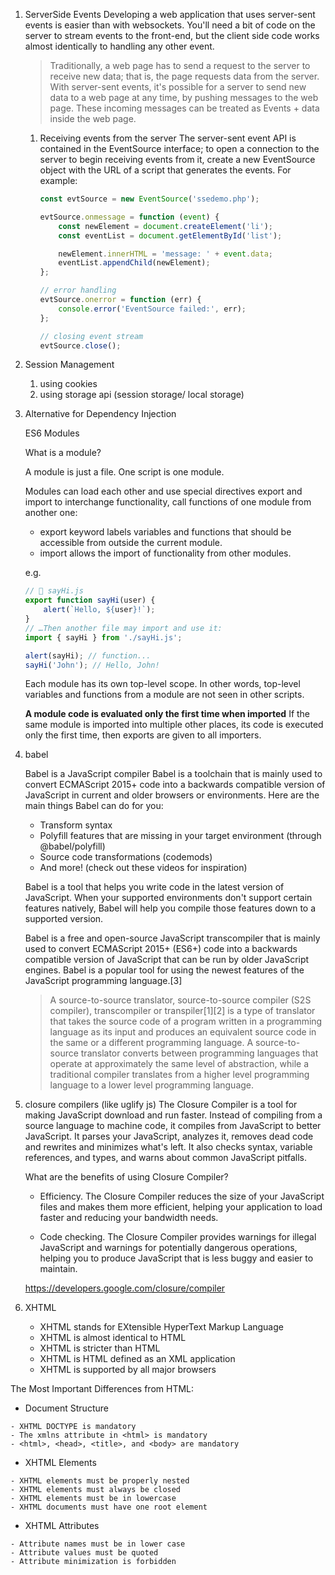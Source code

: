 1.  ServerSide Events
    Developing a web application that uses server-sent events is easier than with websockets. You'll need a bit of code on the server to stream events to the front-end, but the client side code works almost identically to handling any other event.

    > Traditionally, a web page has to send a request to the server to receive new data; that is, the page requests data from the server. With server-sent events, it's possible for a server to send new data to a web page at any time, by pushing messages to the web page. These incoming messages can be treated as Events + data inside the web page.

    1.  Receiving events from the server
        The server-sent event API is contained in the EventSource interface; to open a connection to the server to begin receiving events from it, create a new EventSource object with the URL of a script that generates the events. For example:

        ```typescript
        const evtSource = new EventSource('ssedemo.php');

        evtSource.onmessage = function (event) {
            const newElement = document.createElement('li');
            const eventList = document.getElementById('list');

            newElement.innerHTML = 'message: ' + event.data;
            eventList.appendChild(newElement);
        };

        // error handling
        evtSource.onerror = function (err) {
            console.error('EventSource failed:', err);
        };

        // closing event stream
        evtSource.close();
        ```

2.  Session Management

    1. using cookies
    2. using storage api (session storage/ local storage)

3.  Alternative for Dependency Injection

    ES6 Modules

    What is a module?

    A module is just a file. One script is one module.

    Modules can load each other and use special directives export and import to interchange functionality, call functions of one module from another one:

    -   export keyword labels variables and functions that should be accessible from outside the current module.
    -   import allows the import of functionality from other modules.

    e.g.

    ```typescript
    // 📁 sayHi.js
    export function sayHi(user) {
        alert(`Hello, ${user}!`);
    }
    // …Then another file may import and use it:
    import { sayHi } from './sayHi.js';

    alert(sayHi); // function...
    sayHi('John'); // Hello, John!
    ```

    Each module has its own top-level scope. In other words, top-level variables and functions from a module are not seen in other scripts.

    **A module code is evaluated only the first time when imported**
    If the same module is imported into multiple other places, its code is executed only the first time, then exports are given to all importers.

4.  babel

    Babel is a JavaScript compiler
    Babel is a toolchain that is mainly used to convert ECMAScript 2015+ code into a backwards compatible version of JavaScript in current and older browsers or environments. Here are the main things Babel can do for you:

    -   Transform syntax
    -   Polyfill features that are missing in your target environment (through @babel/polyfill)
    -   Source code transformations (codemods)
    -   And more! (check out these videos for inspiration)

    Babel is a tool that helps you write code in the latest version of JavaScript. When your supported environments don't support certain features natively, Babel will help you compile those features down to a supported version.

    Babel is a free and open-source JavaScript transcompiler that is mainly used to convert ECMAScript 2015+ (ES6+) code into a backwards compatible version of JavaScript that can be run by older JavaScript engines. Babel is a popular tool for using the newest features of the JavaScript programming language.[3]

    > A source-to-source translator, source-to-source compiler (S2S compiler), transcompiler or transpiler[1][2] is a type of translator that takes the source code of a program written in a programming language as its input and produces an equivalent source code in the same or a different programming language. A source-to-source translator converts between programming languages that operate at approximately the same level of abstraction, while a traditional compiler translates from a higher level programming language to a lower level programming language.

5.  closure compilers (like uglify js)
    The Closure Compiler is a tool for making JavaScript download and run faster. Instead of compiling from a source language to machine code, it compiles from JavaScript to better JavaScript. It parses your JavaScript, analyzes it, removes dead code and rewrites and minimizes what's left. It also checks syntax, variable references, and types, and warns about common JavaScript pitfalls.

    What are the benefits of using Closure Compiler?

    -   Efficiency. The Closure Compiler reduces the size of your JavaScript files and makes them more efficient, helping your application to load faster and reducing your bandwidth needs.

    -   Code checking. The Closure Compiler provides warnings for illegal JavaScript and warnings for potentially dangerous operations, helping you to produce JavaScript that is less buggy and easier to maintain.

    https://developers.google.com/closure/compiler

6.  XHTML

    -   XHTML stands for EXtensible HyperText Markup Language
    -   XHTML is almost identical to HTML
    -   XHTML is stricter than HTML
    -   XHTML is HTML defined as an XML application
    -   XHTML is supported by all major browsers

The Most Important Differences from HTML:

-   Document Structure

```text
- XHTML DOCTYPE is mandatory
- The xmlns attribute in <html> is mandatory
- <html>, <head>, <title>, and <body> are mandatory
```

-   XHTML Elements

```text
- XHTML elements must be properly nested
- XHTML elements must always be closed
- XHTML elements must be in lowercase
- XHTML documents must have one root element
```

-   XHTML Attributes

```text
- Attribute names must be in lower case
- Attribute values must be quoted
- Attribute minimization is forbidden
```
